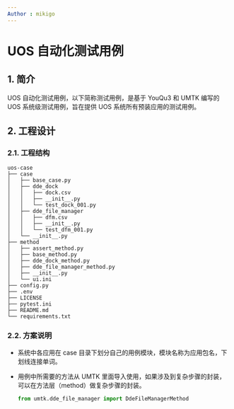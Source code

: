 ```yaml
---
Author : mikigo
---
```


# UOS 自动化测试用例

## 1. 简介

UOS 自动化测试用例，以下简称测试用例，是基于 YouQu3 和 UMTK 编写的 UOS 系统级测试用例，旨在提供 UOS 系统所有预装应用的测试用例。

## 2. 工程设计

### 2.1. 工程结构

```shell
uos-case
├── case 
│   ├── base_case.py
│   ├── dde_dock
│   │   ├── dock.csv
│   │   ├── __init__.py
│   │   └── test_dock_001.py
│   ├── dde_file_manager
│   │   ├── dfm.csv
│   │   ├── __init__.py
│   │   └── test_dfm_001.py
│   └── __init__.py
├── method
│   ├── assert_method.py
│   ├── base_method.py
│   ├── dde_dock_method.py
│   ├── dde_file_manager_method.py
│   ├── __init__.py
│   └── ui.ini
├── config.py
├── .env
├── LICENSE
├── pytest.ini
├── README.md
└── requirements.txt
```

### 2.2. 方案说明

- 系统中各应用在 case 目录下划分自己的用例模块，模块名称为应用包名，下划线连接单词。

- 用例中所需要的方法从 UMTK 里面导入使用，如果涉及到复杂步骤的封装，可以在方法层（method）做复杂步骤的封装。

  ```python
  from umtk.dde_file_manager import DdeFileManagerMethod
  ```

